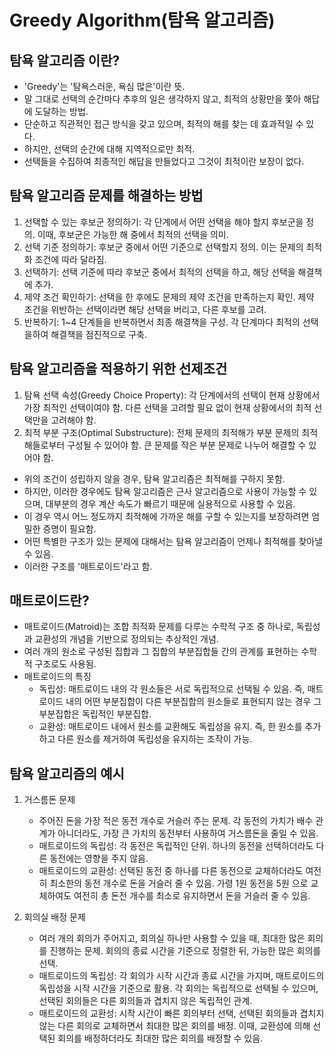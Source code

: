 # Greedy Algorithm(탐욕 알고리즘)

## 탐욕 알고리즘 이란?

- 'Greedy'는 '탐욕스러운, 욕심 많은'이란 뜻. 
- 말 그대로 선택의 순간마다 추후의 일은 생각하지 않고, 최적의 상황만을 쫓아 해답에 도달하는 방법.
- 단순하고 직관적인 접근 방식을 갖고 있으며, 최적의 해를 찾는 데 효과적일 수 있다.
- 하지만, 선택의 순간에 대해 지역적으로만 최적.
- 선택들을 수집하여 최종적인 해답을 만들었다고 그것이 최적이란 보장이 없다.


## 탐욕 알고리즘 문제를 해결하는 방법

1. 선택할 수 있는 후보군 정의하기: 각 단계에서 어떤 선택을 해야 할지 후보군을 정의. 이때, 후보군은 가능한 해 중에서 최적의 선택을 의미.
2. 선택 기준 정의하기: 후보군 중에서 어떤 기준으로 선택할지 정의. 이는 문제의 최적화 조건에 따라 달라짐.
3. 선택하기: 선택 기준에 따라 후보군 중에서 최적의 선택을 하고, 해당 선택을 해결책에 추가.
4. 제약 조건 확인하기: 선택을 한 후에도 문제의 제약 조건을 만족하는지 확인. 제약 조건을 위반하는 선택이라면 해당 선택을 버리고, 다른 후보를 고려.
5. 반복하기: 1~4 단계들을 반복하면서 최종 해결책을 구성. 각 단계마다 최적의 선택을하여 해결책을 점진적으로 구축.


## 탐욕 알고리즘을 적용하기 위한 선제조건

1. 탐욕 선택 속성(Greedy Choice Property): 각 단계에서의 선택이 현재 상황에서 가장 최적인 선택이여야 함.
다른 선택을 고려할 필요 없이 현재 상황에서의 최적 선택만을 고려해야 함.
2. 최적 부분 구조(Optimal Substructure): 전체 문제의 최적해가 부분 문제의 최적해들로부터 구성될 수 있어야 함. 큰 문제를 작은 부분 문제로 나누어 해결할 수 있어야 함.
- 위의 조건이 성립하지 않을 경우, 탐욕 알고리즘은 최적해를 구하지 못함.
- 하지만, 이러한 경우에도 탐욕 알고리즘은 근사 알고리즘으로 사용이 가능할 수 있으며, 대부분의 경우 계산 속도가 빠르기 때문에 실용적으로 사용할 수 있음.
- 이 경우 역시 어느 정도까지 최적해에 가까운 해를 구할 수 있는지를 보장하려면 엄밀한 증명이 필요함.
- 어떤 특별한 구조가 있는 문제에 대해서는 탐욕 알고리즘이 언제나 최적해를 찾아낼 수 있음.
- 이러한 구조를 '매트로이드'라고 함.

## 매트로이드란?

- 매트로이드(Matroid)는 조합 최적화 문제를 다루는 수학적 구조 중 하나로, 독립성과 교환성의 개념을 기반으로 정의되는 추상적인 개념.
- 여러 개의 원소로 구성된 집합과 그 집합의 부분집합들 간의 관계를 표현하는 수학적 구조로도 사용됨.
- 매트로이드의 특징
  - 독립성: 매트로이드 내의 각 원소들은 서로 독립적으로 선택될 수 있음. 
  즉, 매트로이드 내의 어떤 부분집합이 다른 부분집합의 원소들로 표현되지 않는 경우 그 부분집합은 독립적인 부분집합.
  - 교환성: 매트로이드 내에서 원소를 교환해도 독립성을 유지. 즉, 한 원소를 추가하고 다른 원소를 제거하여 독립성을 유지하는 조작이 가능.
  
## 탐욕 알고리즘의 예시

1. 거스름돈 문제
    - 주어진 돈을 가장 적은 동전 개수로 거슬러 주는 문제. 각 동전의 가치가 배수 관계가 아니더라도, 가장 큰 가치의 동전부터 사용하여 거스름돈을 줄일 수 있음.
    - 매트로이드의 독립성: 각 동전은 독립적인 단위. 하나의 동전을 선택하더라도 다른 동전에는 영향을 주지 않음.
    - 매트로이드의 교환성: 선택된 동전 중 하나를 다른 동전으로 교체하더라도 여전히 최소한의 동전 개수로 돈을 거슬러 줄 수 있음.
   가령 1원 동전을 5원 으로 교체하여도 여전히 총 돈전 개수를 최소로 유지하면서 돈을 거슬러 줄 수 있음.

2. 회의실 배정 문제
    - 여러 개의 회의가 주어지고, 회의실 하나만 사용할 수 있을 때, 최대한 많은 회의를 진행하는 문제. 회의의 종료 시간을 기준으로 정렬한 뒤, 가능한 많은 회의를 선택.
    - 매트로이드의 독립성: 각 회의가 시작 시간과 종료 시간을 가지며, 매트로이드의 독립성을 시작 시간을 기준으로 활용. 각 회의는 독립적으로 선택될 수 있으며, 선택된 회의들은 다른 회의들과 겹치지 않은 독립적인 관계.
    - 매트로이드의 교환성: 시작 시간이 빠른 회의부터 선택, 선택된 회의들과 겹치지 않는 다른 회의로 교체하면서 최대한 많은 회의를 배정. 이때, 교환성에 의해 선택된 회의를 배정하더라도 최대한 많은 회의를 배정할 수 있음.